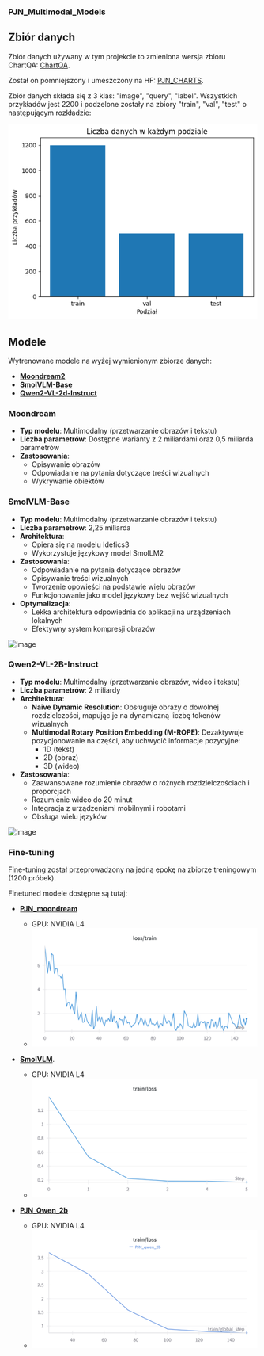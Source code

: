 ### PJN_Multimodal_Models

## Zbiór danych
Zbiór danych używany w tym projekcie to zmieniona wersja zbioru ChartQA: [ChartQA](https://huggingface.co/datasets/HuggingFaceM4/ChartQA).

Został on pomniejszony i umeszczony na HF: [PJN_CHARTS](https://huggingface.co/datasets/krowiemlekommm/PJN_CHARTS). 

Zbiór danych składa się z 3 klas: "image", "query", "label". Wszystkich przykładów jest 2200 i podzelone zostały na zbiory "train", "val", "test" o następującym rozkładzie:

<img src="plots/rozklad.png">

## Modele
Wytrenowane modele na wyżej wymienionym zbiorze danych:

- [**Moondream2**](https://huggingface.co/vikhyatk/moondream2)
- [**SmolVLM-Base**](https://huggingface.co/HuggingFaceTB/SmolVLM-Base)
- [**Qwen2-VL-2d-Instruct**](https://huggingface.co/Qwen/Qwen2-VL-2B-Instruct)

### Moondream
- **Typ modelu**: Multimodalny (przetwarzanie obrazów i tekstu)
- **Liczba parametrów**: Dostępne warianty z 2 miliardami oraz 0,5 miliarda parametrów
- **Zastosowania**:
  - Opisywanie obrazów
  - Odpowiadanie na pytania dotyczące treści wizualnych
  - Wykrywanie obiektów


### SmolVLM-Base

- **Typ modelu**: Multimodalny (przetwarzanie obrazów i tekstu)
- **Liczba parametrów**: 2,25 miliarda
- **Architektura**: 
  - Opiera się na modelu Idefics3
  - Wykorzystuje językowy model SmolLM2
- **Zastosowania**:
  - Odpowiadanie na pytania dotyczące obrazów
  - Opisywanie treści wizualnych
  - Tworzenie opowieści na podstawie wielu obrazów
  - Funkcjonowanie jako model językowy bez wejść wizualnych
- **Optymalizacja**:
  - Lekka architektura odpowiednia do aplikacji na urządzeniach lokalnych
  - Efektywny system kompresji obrazów
    
![image](https://github.com/user-attachments/assets/f5702211-5d96-4404-98e9-4cead575fbfb)

### Qwen2-VL-2B-Instruct
- **Typ modelu**: Multimodalny (przetwarzanie obrazów, wideo i tekstu)
- **Liczba parametrów**: 2 miliardy
- **Architektura**: 
  - **Naive Dynamic Resolution**: Obsługuje obrazy o dowolnej rozdzielczości, mapując je na dynamiczną liczbę tokenów wizualnych
  - **Multimodal Rotary Position Embedding (M-ROPE)**: Dezaktywuje pozycjonowanie na części, aby uchwycić informacje pozycyjne:
    - 1D (tekst)
    - 2D (obraz)
    - 3D (wideo)
- **Zastosowania**:
  - Zaawansowane rozumienie obrazów o różnych rozdzielczościach i proporcjach
  - Rozumienie wideo do 20 minut
  - Integracja z urządzeniami mobilnymi i robotami
  - Obsługa wielu języków

![image](https://github.com/user-attachments/assets/588f9a31-cfe8-47ee-8c91-c63e2f91e053)


### Fine-tuning
Fine-tuning został przeprowadzony na jedną epokę na zbiorze treningowym (1200 próbek).

Finetuned modele dostępne są tutaj:

- [**PJN_moondream**](https://huggingface.co/krowiemlekommm/PJN_moondream)
    -  GPU: NVIDIA L4
    -  ![Train Loss](images/moon_dream_2_loss.png "Moondream Train Loss")

- [**SmolVLM**](https://huggingface.co/Szczurek/smolvlm).
    -  GPU: NVIDIA L4
    -  ![Train Loss](images/smolvlm_loss.png "SmolvVLM Train Loss")
 
- [**PJN_Qwen_2b**](https://huggingface.co/krowiemlekommm/PJN_qwen_2b)
    -  GPU: NVIDIA L4
    - ![Train Loss](images/train_loss_qwen2b.png "Qwen_2B Train Loss")

